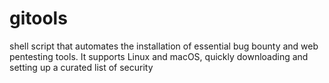 # gitools
shell script that automates the installation of essential bug bounty and web pentesting tools. It supports Linux and macOS, quickly downloading and setting up a curated list of security
